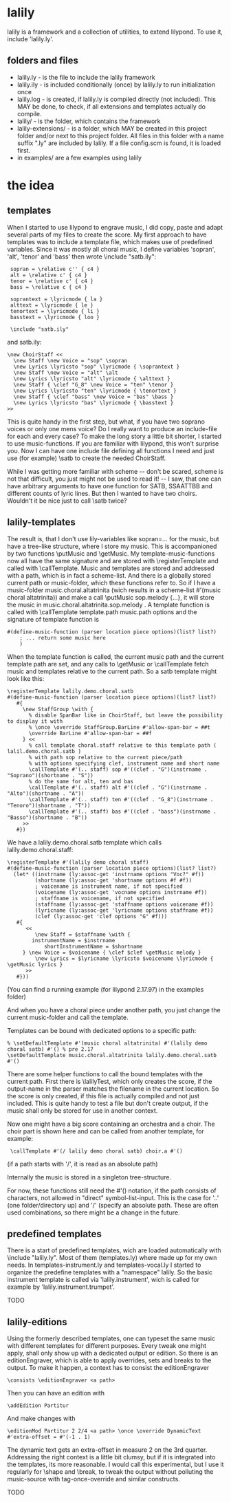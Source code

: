 lalily
======

lalily is a framework and a collection of utilities, to extend lilypond.
To use it, include 'lalily.ly'.

folders and files
-----------------

* lalily.ly - is the file to include the lalily framework
* lalily.ily - is included conditionally (once) by lalily.ly to run initialization once
* lalily.log - is created, if lalily.ly is compiled directly (not included). 
  This MAY be done, to check, if all extensions and templates actually do compile.
* lalily/ - is the folder, which contains the framework
* lalily-extensions/ - is a folder, which MAY be created in this project folder and/or next to this project folder.
  All files in this folder with a name suffix ".ly" are included by lalily.
  If a file config.scm is found, it is loaded first.
* in examples/ are a few examples using lalily

the idea
========

templates
---------

When I started to use lilypond to engrave music, I did copy, paste and adapt several parts of my files to
create the score. My first approach to have templates was to include a template file, which makes use of
predefined variables. Since it was mostly all choral music, I define variables 'sopran', 'alt', 'tenor' and 'bass'
then wrote \\include "satb.ily":

     sopran = \relative c'' { c4 }
     alt = \relative c' { c4 }
     tenor = \relative c' { c4 }
     bass = \relative c { c4 }

     soprantext = \lyricmode { la }
     alttext = \lyricmode { le }
     tenortext = \lyricmode { li }
     basstext = \lyricmode { loo }

     \include "satb.ily"

and satb.ily:

    \new ChoirStaff <<
      \new Staff \new Voice = "sop" \sopran
      \new Lyrics \lyricsto "sop" \lyricmode { \soprantext }
      \new Staff \new Voice = "alt" \alt
      \new Lyrics \lyricsto "alt" \lyricmode { \alttext }
      \new Staff { \clef "G_8" \new Voice = "ten" \tenor }
      \new Lyrics \lyricsto "ten" \lyricmode { \tenortext }
      \new Staff { \clef "bass" \new Voice = "bas" \bass }
      \new Lyrics \lyricsto "bas" \lyricmode { \basstext }
    >>

This is quite handy in the first step, but what, if you have two soprano voices or only one mens voice? Do I really want to produce
an include-file for each and every case? To make the long story a little bit shorter, I started to use music-functions.
If you are familiar with lilypond, this won't surprise you. Now I can have one include file defining all functions I need
and just use (for example) \\satb to create the needed ChoirStaff.

While I was getting more familiar with scheme -- don't be scared, scheme is not that difficult, you just might not be used to
read it! -- I saw, that one can have arbitrary arguments to have one function for SATB, SSAATTBB and different counts of lyric lines.
But then I wanted to have two choirs. Wouldn't it be nice just to call \\satb twice?

lalily-templates
----------------

The result is, that I don't use lily-variables like sopran=... for the music, but have a tree-like structure, where I store my music.
This is accompanioned by two functions \\putMusic and \\getMusic. My template-music-functions now all have the same signature
and are stored with \\registerTemplate and called with \\callTemplate. Music and templates are stored and addressed with a path,
which is in fact a scheme-list. And there is a globally stored current path or music-folder, which these functions refer to.
So if I have a music-folder music.choral.altatrinita (wich results in a scheme-list #'(music choral altatrinita)) and make a call \\putMusic sop.melody {...}, it will store the music in music.choral.altatrinita.sop.melody .
A template function is called with \\callTemplate template.path music.path options and the signature of template function is

    #(define-music-function (parser location piece options)(list? list?)
        ; ... return some music here
		)

When the template function is called, the current music path and the current template path are set, and any calls to \\getMusic
or \\callTemplate fetch music and templates relative to the current path. So a satb template might look like this:

    \registerTemplate lalily.demo.choral.satb
    #(define-music-function (parser location piece options)(list? list?)
       #{
         \new StaffGroup \with {
           % disable SpanBar like in ChoirStaff, but leave the possibility to display it with
           % \once \override StaffGroup.BarLine #'allow-span-bar = ##t
           \override BarLine #'allow-span-bar = ##f
         } <<
           % call template choral.staff relative to this template path ( lalil.demo.choral.satb )
           % with path sop relative to the current piece/path
           % with options specifying clef, instrument name and short name
           \callTemplate #'(.. staff) sop #'((clef . "G")(instrname . "Soprano")(shortname . "S"))
           % do the same for alt, ten and bas
           \callTemplate #'(.. staff) alt #'((clef . "G")(instrname . "Alto")(shortname . "A"))
           \callTemplate #'(.. staff) ten #'((clef . "G_8")(instrname . "Tenoro")(shortname . "T"))
           \callTemplate #'(.. staff) bas #'((clef . "bass")(instrname . "Basso")(shortname . "B"))
         >>
       #})

We have a lalily.demo.choral.satb template which calls lalily.demo.choral.staff:

    \registerTemplate #'(lalily demo choral staff)
    #(define-music-function (parser location piece options)(list? list?)
      (let* ((instrname (ly:assoc-get 'instrname options "Voc?" #f))
             (shortname (ly:assoc-get 'shortname options #f #f))
             ; voicename is instrument name, if not specified
             (voicename (ly:assoc-get 'vocname options instrname #f))
             ; staffname is voicename, if not specified
             (staffname (ly:assoc-get 'staffname options voicename #f))
             (lyricname (ly:assoc-get 'lyricname options staffname #f))
             (clef (ly:assoc-get 'clef options "G" #f)))
       #{
          <<
             \new Staff = $staffname \with {
	        instrumentName = $instrname
                shortInstrumentName = $shortname
	     } \new Voice = $voicename { \clef $clef \getMusic melody }
             \new Lyrics = $lyricname \lyricsto $voicename \lyricmode { \getMusic lyrics }
          >>
       #}))

(You can find a running example (for lilypond 2.17.97) in the examples folder)

And when you have a choral piece under another path, you just change the current music-folder and call the template.

Templates can be bound with dedicated options to a specific path:

    % \setDefaultTemplate #'(music choral altatrinita) #'(lalily demo choral satb) #'() % pre 2.17
    \setDefaultTemplate music.choral.altatrinita lalily.demo.choral.satb #'()

There are some helper functions to call the bound templates with the current path. First there is \\lalilyTest,
which only creates the score, if the output-name in the parser matches the filename in the current location.
So the score is only created, if this file is actually compiled and not just included. This is quite handy to test
a file but don't create output, if the music shall only be stored for use in another context.

Now one might have a big score containing an orchestra and a choir. The choir part is shown here and can be called from
another template, for example:

     \callTemplate #'(/ lalily demo choral satb) choir.a #'()

(if a path starts with '/', it is read as an absolute path)

Internally the music is stored in a singleton tree-structure.

For now, these functions still need the #'() notation, if the path consists of characters, not allowed in "direct" symbol-list-input.
This is the case for '..' (one folder/directory up) and '/' (specify an absolute path.
These are often used combinations, so there might be a change in the future.

predefined templates
--------------------

There is a start of predefined templates, wich are loaded automatically with \\include "lalily.ly".
Most of them (templates.ly) where made up for my own needs.
In templates-instrument.ly and templates-vocal.ly I started to organize the predefine templates with a "namespace" lalily.
So the basic instrument template is called via 'lalily.instrument', wich is called for example by 'lalily.instrument.trumpet'.

TODO

lalily-editions
---------------

Using the formerly described templates, one can typeset the same music with different templates for different purposes.
Every tweak one might apply, shall only show up with a dedicated output or edition. So there is an editionEngraver,
which is able to apply overrides, sets and breaks to the output. To make it happen, a context has to consist the editionEngraver

    \consists \editionEngraver <a path>

Then you can have an edition with

    \addEdition Partitur

And make changes with

    \editionMod Partitur 2 2/4 <a path> \once \override DynamicText #'extra-offset = #'(-1 . 1)

The dynamic text gets an extra-offset in measure 2 on the 3rd quarter. Addressing the right context
is a little bit clumsy, but if it is integrated into the templates, its more reasonable.
I would call this experimental, but I use it regularly for \\shape and \\break, to tweak the output
without polluting the music-source with tag-once-override and similar constructs.

TODO
